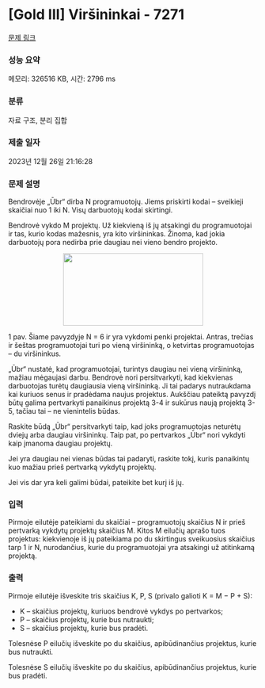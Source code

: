 # [Gold III] Viršininkai - 7271 

[문제 링크](https://www.acmicpc.net/problem/7271) 

### 성능 요약

메모리: 326516 KB, 시간: 2796 ms

### 분류

자료 구조, 분리 집합

### 제출 일자

2023년 12월 26일 21:16:28

### 문제 설명

<p>Bendrovėje „Ūbr“ dirba N programuotojų. Jiems priskirti kodai – sveikieji skaičiai nuo 1 iki N. Visų darbuotojų kodai skirtingi.</p>

<p>Bendrovė vykdo M projektų. Už kiekvieną iš jų atsakingi du programuotojai ir tas, kurio kodas mažesnis, yra kito viršininkas. Žinoma, kad jokia darbuotojų pora nedirba prie daugiau nei vieno bendro projekto.</p>

<p style="text-align: center;"><img alt="" src="https://upload.acmicpc.net/c1c710fd-3a8c-4887-a189-2aee0ed65371/-/preview/" style="width: 283px; height: 146px;"></p>

<p>1 pav. Šiame pavyzdyje N = 6 ir yra vykdomi penki projektai. Antras, trečias ir šeštas programuotojai turi po vieną viršininką, o ketvirtas programuotojas – du viršininkus.</p>

<p>„Ūbr“ nustatė, kad programuotojai, turintys daugiau nei vieną viršininką, mažiau mėgaujasi darbu. Bendrovė nori persitvarkyti, kad kiekvienas darbuotojas turėtų daugiausia vieną viršininką. Ji tai padarys nutraukdama kai kuriuos senus ir pradėdama naujus projektus. Aukščiau pateiktą pavyzdį būtų galima pertvarkyti panaikinus projektą 3-4 ir sukūrus naują projektą 3-5, tačiau tai – ne vienintelis būdas.</p>

<p>Raskite būdą „Ūbr“ persitvarkyti taip, kad joks programuotojas neturėtų dviejų arba daugiau viršininkų. Taip pat, po pertvarkos „Ūbr“ nori vykdyti kaip įmanoma daugiau projektų.</p>

<p>Jei yra daugiau nei vienas būdas tai padaryti, raskite tokį, kuris panaikintų kuo mažiau prieš pertvarką vykdytų projektų.</p>

<p>Jei vis dar yra keli galimi būdai, pateikite bet kurį iš jų.</p>

### 입력 

 <p>Pirmoje eilutėje pateikiami du skaičiai – programuotojų skaičius N ir prieš pertvarką vykdytų projektų skaičius M. Kitos M eilučių aprašo tuos projektus: kiekvienoje iš jų pateikiama po du skirtingus sveikuosius skaičius tarp 1 ir N, nurodančius, kurie du programuotojai yra atsakingi už atitinkamą projektą.</p>

### 출력 

 <p>Pirmoje eilutėje išveskite tris skaičius K, P, S (privalo galioti K = M − P + S):</p>

<ul>
	<li>K – skaičius projektų, kuriuos bendrovė vykdys po pertvarkos;</li>
	<li>P – skaičius projektų, kurie bus nutraukti;</li>
	<li>S – skaičius projektų, kurie bus pradėti.</li>
</ul>

<p>Tolesnėse P eilučių išveskite po du skaičius, apibūdinančius projektus, kurie bus nutraukti.</p>

<p>Tolesnėse S eilučių išveskite po du skaičius, apibūdinančius projektus, kurie bus pradėti.</p>


